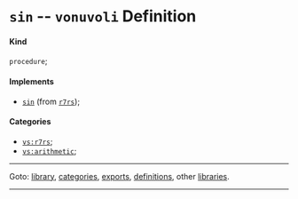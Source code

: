 

<a id='definition__vonuvoli__sin'></a>

# `sin` -- `vonuvoli` Definition


<a id='definition__vonuvoli__sin__kind'></a>

#### Kind

`procedure`;


<a id='definition__vonuvoli__sin__implements'></a>

#### Implements

 * [`sin`](../../r7rs/definitions/sin.md#definition__r7rs__sin) (from [`r7rs`](../../r7rs/_index.md#library__r7rs));


<a id='definition__vonuvoli__sin__categories'></a>

#### Categories

 * [`vs:r7rs`](../../vonuvoli/categories/vs_3a_r7rs.md#category__vonuvoli__vs_3a_r7rs);
 * [`vs:arithmetic`](../../vonuvoli/categories/vs_3a_arithmetic.md#category__vonuvoli__vs_3a_arithmetic);

----

Goto: [library](../../vonuvoli/_index.md#library__vonuvoli), [categories](../../vonuvoli/categories/_index.md#toc__vonuvoli__categories), [exports](../../vonuvoli/exports/_index.md#toc__vonuvoli__exports), [definitions](../../vonuvoli/definitions/_index.md#toc__vonuvoli__definitions), other [libraries](../../_libraries.md#toc__libraries).

----

